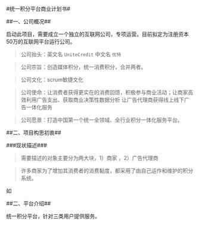 #统一积分平台商业计划书#

##一、公司概况##

启动此项目，需要成立一个独立的互联网公司，专项运营。目前拟定为注册资本50万的互联网平台运行公司。

> 公司抬头：英文名 ``UniteCredit`` 中文名 ``优特``

> 公司宗旨：创造媒体积分，统一消费积分，合并两者。

> 公司文化：scrum敏捷文化

> 公司使命：让消费者获得更实在的消费回馈，积极参与商业活动；让商家高效利用广告支出、获取商业决策性数据分析
让广告代理商获得线上线下广告一体化服务

> 公司愿景：打造中国第一个统一全领域、全行业积分一体化服务平台。

##二、项目构思初衷##

###现状描述###

> 需要描述的对象主要分为两大块，1）商家 ，2）广告代理商

> 许多商家为了增加其消费者的消费黏度，都采用了由自己运作和维护的积分系统。

如

##二、平台介绍##

统一积分平台，针对三类用户提供服务。




